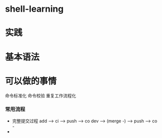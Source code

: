 # shell-learning
# 实践
# 基本语法
# 可以做的事情
命令标准化
命令校验
重复工作流程化

### 常用流程
* 完整提交过程
add --> ci --> push --> co dev --> (merge -) --> push --> co -
* 
